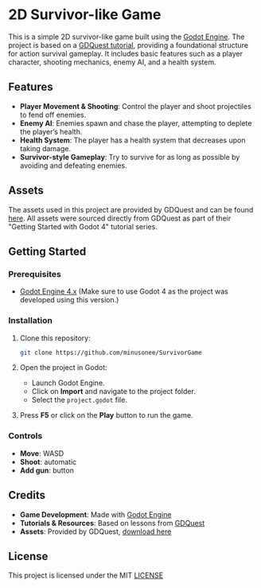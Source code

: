 # 2D Survivor-like Game

This is a simple 2D survivor-like game built using the [Godot Engine](https://godotengine.org/). The project is based on a [GDQuest tutorial](https://gdquest.com/), providing a foundational structure for action survival gameplay. It includes basic features such as a player character, shooting mechanics, enemy AI, and a health system.

## Features
- **Player Movement & Shooting**: Control the player and shoot projectiles to fend off enemies.
- **Enemy AI**: Enemies spawn and chase the player, attempting to deplete the player’s health.
- **Health System**: The player has a health system that decreases upon taking damage.
- **Survivor-style Gameplay**: Try to survive for as long as possible by avoiding and defeating enemies.

## Assets

The assets used in this project are provided by GDQuest and can be found [here](https://github.com/gdquest-demos/getting-started-with-godot-4/releases/download/1.0.0/2d-project-start.zip). All assets were sourced directly from GDQuest as part of their "Getting Started with Godot 4" tutorial series.

## Getting Started

### Prerequisites
- [Godot Engine 4.x](https://godotengine.org/download) (Make sure to use Godot 4 as the project was developed using this version.)

### Installation
1. Clone this repository:
   ```bash
   git clone https://github.com/minusonee/SurvivorGame
   ```
2. Open the project in Godot:
   - Launch Godot Engine.
   - Click on **Import** and navigate to the project folder.
   - Select the `project.godot` file.

3. Press **F5** or click on the **Play** button to run the game.

### Controls
- **Move**: WASD
- **Shoot**: automatic
- **Add gun**: button

## Credits
- **Game Development**: Made with [Godot Engine](https://godotengine.org/)
- **Tutorials & Resources**: Based on lessons from [GDQuest](https://gdquest.com)
- **Assets**: Provided by GDQuest, [download here](https://github.com/gdquest-demos/getting-started-with-godot-4/releases/download/1.0.0/2d-project-start.zip)

## License
This project is licensed under the MIT [LICENSE](LICENSE)
